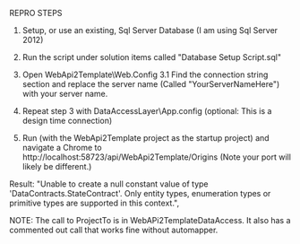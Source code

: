 ﻿REPRO STEPS

1. Setup, or use an existing, Sql Server Database (I am using Sql Server 2012)

2. Run the script under solution items called "Database Setup Script.sql"

3. Open WebApi2Template\Web.Config
    3.1 Find the connection string section and replace the server name (Called "YourServerNameHere") with your server name.

4. Repeat step 3 with DataAccessLayer\App.config (optional: This is a design time connection)

5. Run (with the WebApi2Template project as the startup project) and navigate a Chrome to http://localhost:58723/api/WebApi2Template/Origins (Note your port will likely be different.)

Result: "Unable to create a null constant value of type 'DataContracts.StateContract'. Only entity types, enumeration types or primitive types are supported in this context.",

NOTE: The call to ProjectTo is in WebAPi2TemplateDataAccess.  It also has a commented out call that works fine without automapper.

